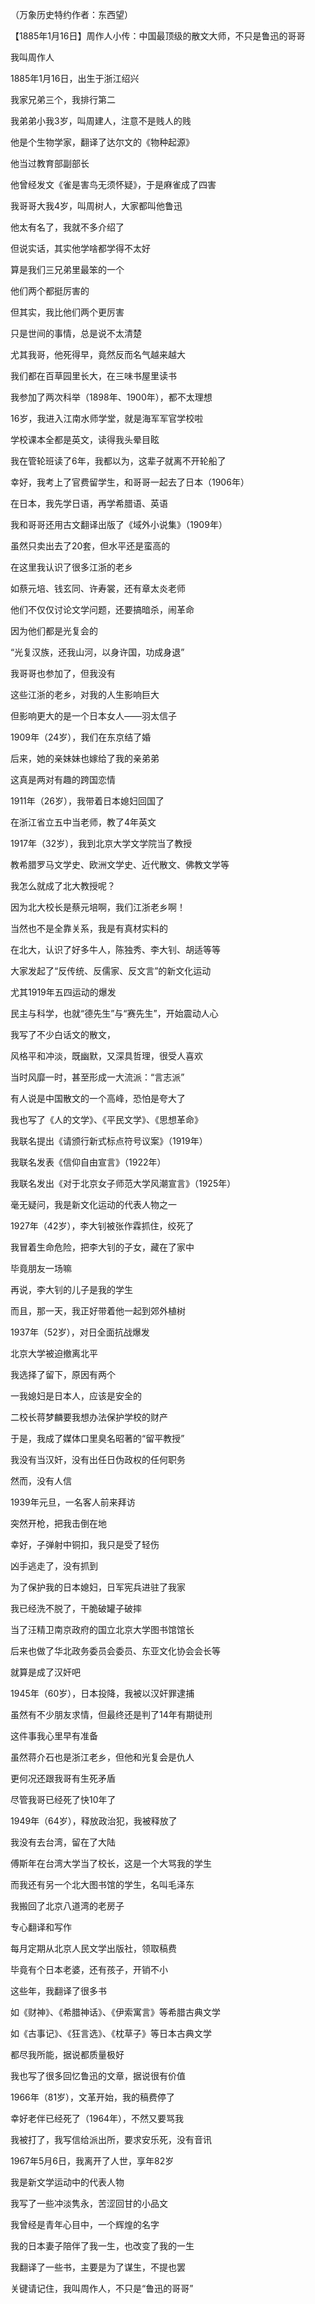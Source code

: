 （万象历史特约作者：东西望）

【1885年1月16日】周作人小传：中国最顶级的散文大师，不只是鲁迅的哥哥



我叫周作人

1885年1月16日，出生于浙江绍兴

我家兄弟三个，我排行第二



我弟弟小我3岁，叫周建人，注意不是贱人的贱

他是个生物学家，翻译了达尔文的《物种起源》

他当过教育部副部长

他曾经发文《雀是害鸟无须怀疑》，于是麻雀成了四害



我哥哥大我4岁，叫周树人，大家都叫他鲁迅

他太有名了，我就不多介绍了

但说实话，其实他学啥都学得不太好

算是我们三兄弟里最笨的一个



他们两个都挺厉害的

但其实，我比他们两个更厉害

只是世间的事情，总是说不太清楚

尤其我哥，他死得早，竟然反而名气越来越大



我们都在百草园里长大，在三味书屋里读书

我参加了两次科举（1898年、1900年），都不太理想

16岁，我进入江南水师学堂，就是海军军官学校啦

学校课本全都是英文，读得我头晕目眩

我在管轮班读了6年，我都以为，这辈子就离不开轮船了



幸好，我考上了官费留学生，和哥哥一起去了日本（1906年）

在日本，我先学日语，再学希腊语、英语

我和哥哥还用古文翻译出版了《域外小说集》（1909年）

虽然只卖出去了20套，但水平还是蛮高的



在这里我认识了很多江浙的老乡

如蔡元培、钱玄同、许寿裳，还有章太炎老师

他们不仅仅讨论文学问题，还要搞暗杀，闹革命

因为他们都是光复会的

“光复汉族，还我山河，以身许国，功成身退”

我哥哥也参加了，但我没有



这些江浙的老乡，对我的人生影响巨大

但影响更大的是一个日本女人——羽太信子

1909年（24岁），我们在东京结了婚

后来，她的亲妹妹也嫁给了我的亲弟弟

这真是两对有趣的跨国恋情



1911年（26岁），我带着日本媳妇回国了

在浙江省立五中当老师，教了4年英文

1917年（32岁），我到北京大学文学院当了教授

教希腊罗马文学史、欧洲文学史、近代散文、佛教文学等

我怎么就成了北大教授呢？

因为北大校长是蔡元培啊，我们江浙老乡啊！



当然也不是全靠关系，我是有真材实料的

在北大，认识了好多牛人，陈独秀、李大钊、胡适等等

大家发起了“反传统、反儒家、反文言”的新文化运动

尤其1919年五四运动的爆发

民主与科学，也就“德先生”与“赛先生”，开始震动人心



我写了不少白话文的散文，

风格平和冲淡，既幽默，又深具哲理，很受人喜欢

当时风靡一时，甚至形成一大流派：“言志派”

有人说是中国散文的一个高峰，恐怕是夸大了



我也写了《人的文学》、《平民文学》、《思想革命》

我联名提出《请颁行新式标点符号议案》（1919年）

我联名发表《信仰自由宣言》（1922年）

我联名发出《对于北京女子师范大学风潮宣言》（1925年）

毫无疑问，我是新文化运动的代表人物之一



1927年（42岁），李大钊被张作霖抓住，绞死了

我冒着生命危险，把李大钊的子女，藏在了家中

毕竟朋友一场嘛

再说，李大钊的儿子是我的学生

而且，那一天，我正好带着他一起到郊外植树



1937年（52岁），对日全面抗战爆发

北京大学被迫撤离北平

我选择了留下，原因有两个

一我媳妇是日本人，应该是安全的

二校长蒋梦麟要我想办法保护学校的财产

于是，我成了媒体口里臭名昭著的“留平教授”



我没有当汉奸，没有出任日伪政权的任何职务

然而，没有人信

1939年元旦，一名客人前来拜访

突然开枪，把我击倒在地

幸好，子弹射中铜扣，我只是受了轻伤

凶手逃走了，没有抓到



为了保护我的日本媳妇，日军宪兵进驻了我家

我已经洗不脱了，干脆破罐子破摔

当了汪精卫南京政府的国立北京大学图书馆馆长

后来也做了华北政务委员会委员、东亚文化协会会长等

就算是成了汉奸吧



1945年（60岁），日本投降，我被以汉奸罪逮捕

虽然有不少朋友求情，但最终还是判了14年有期徒刑

这件事我心里早有准备

虽然蒋介石也是浙江老乡，但他和光复会是仇人

更何况还跟我哥有生死矛盾

尽管我哥已经死了快10年了



1949年（64岁），释放政治犯，我被释放了

我没有去台湾，留在了大陆

傅斯年在台湾大学当了校长，这是一个大骂我的学生

而我还有另一个北大图书馆的学生，名叫毛泽东



我搬回了北京八道湾的老房子

专心翻译和写作

每月定期从北京人民文学出版社，领取稿费

毕竟有个日本老婆，还有孩子，开销不小



这些年，我翻译了很多书

如《财神》、《希腊神话》、《伊索寓言》等希腊古典文学

如《古事记》、《狂言选》、《枕草子》等日本古典文学

都尽我所能，据说都质量极好

我也写了很多回忆鲁迅的文章，据说很有价值



1966年（81岁），文革开始，我的稿费停了

幸好老伴已经死了（1964年），不然又要骂我

我被打了，我写信给派出所，要求安乐死，没有音讯

1967年5月6日，我离开了人世，享年82岁



我是新文学运动中的代表人物

我写了一些冲淡隽永，苦涩回甘的小品文

我曾经是青年心目中，一个辉煌的名字

我的日本妻子陪伴了我一生，也改变了我的一生

我翻译了一些书，主要是为了谋生，不提也罢

关键请记住，我叫周作人，不只是“鲁迅的哥哥”